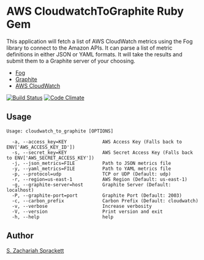 AWS CloudwatchToGraphite Ruby Gem
=================================

This application will fetch a list of AWS CloudWatch metrics using the Fog
library to connect to the Amazon APIs.  It can parse a list of metric
definitions in either JSON or YAML formats.  It will take the results and
submit them to a Graphite server of your choosing.

- [Fog](https://github.com/fog/fog)
- [Graphite](http://graphite.wikidot.com/)
- [AWS CloudWatch](http://aws.amazon.com/cloudwatch/)

[![Build
Status](https://travis-ci.org/zsprackett/cloudwatchtographite.png?branch=master)](https://travis-ci.org/zsprackett/cloudwatchtographite)
[![Code
Climate](https://codeclimate.com/github/zsprackett/cloudwatchtographite.png)](https://codeclimate.com/github/zsprackett/cloudwatchtographite)


Usage
-----

    Usage: cloudwatch_to_graphite [OPTIONS]
    
      -a, --access_key=KEY             AWS Access Key (Falls back to ENV['AWS_ACCESS_KEY_ID'])
      -s, --secret_key=KEY             AWS Secret Access Key (Falls back to ENV['AWS_SECRET_ACCESS_KEY'])
      -j, --json_metrics=FILE          Path to JSON metrics file
      -y, --yaml_metrics=FILE          Path to YAML metrics file
      -p, --protocol=udp               TCP or UDP (Default: udp)
      -r, --region=us-east-1           AWS Region (Default: us-east-1)
      -g, --graphite-server=host       Graphite Server (Default: localhost)
      -P, --graphite-port=port         Graphite Port (Default: 2003)
      -c, --carbon_prefix              Carbon Prefix (Default: cloudwatch)
      -v, --verbose                    Increase verbosity
      -V, --version                    Print version and exit
      -h, --help                       help

Author
------

[S. Zachariah Sprackett](mailto:zac@sprackett.com)
